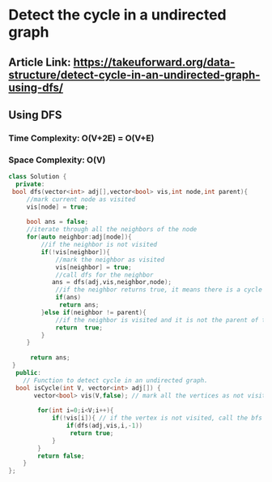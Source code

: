 # Detect the cycle in a undirected graph
## Article Link: https://takeuforward.org/data-structure/detect-cycle-in-an-undirected-graph-using-dfs/
## Using DFS
### Time Complexity: O(V+2E) = O(V+E)
### Space Complexity: O(V)
```cpp
class Solution {
  private:
 bool dfs(vector<int> adj[],vector<bool> vis,int node,int parent){
     //mark current node as visited
     vis[node] = true;
     
     bool ans = false;
     //iterate through all the neighbors of the node
     for(auto neighbor:adj[node]){
         //if the neighbor is not visited
         if(!vis[neighbor]){
             //mark the neighbor as visited
             vis[neighbor] = true;
             //call dfs for the neighbor
            ans = dfs(adj,vis,neighbor,node);
             //if the neighbor returns true, it means there is a cycle
             if(ans)
              return ans;
         }else if(neighbor != parent){
             //if the neighbor is visited and it is not the parent of the node, it means there is a cycle
             return  true;
         }
     }
     
      return ans;
 }
  public:
    // Function to detect cycle in an undirected graph.
  bool isCycle(int V, vector<int> adj[]) {
       vector<bool> vis(V,false); // mark all the vertices as not visited.
        
        for(int i=0;i<V;i++){
            if(!vis[i]){ // if the vertex is not visited, call the bfs function to check if there is a cycle in the graph.
                if(dfs(adj,vis,i,-1))
                 return true;
            }
        }
        return false;
    }
};
```
